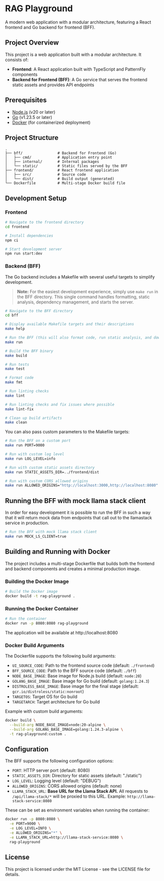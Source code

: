 #  RAG Playground

A modern web application with a modular architecture, featuring a React frontend and Go backend for frontend (BFF).

## Project Overview

This project is a web application built with a modular architecture. It consists of:

- **Frontend**: A React application built with TypeScript and PatternFly components
- **Backend for Frontend (BFF)**: A Go service that serves the frontend static assets and provides API endpoints

## Prerequisites

- [Node.js](https://nodejs.org/) (v20 or later)
- [Go](https://golang.org/) (v1.23.5 or later)
- [Docker](https://www.docker.com/) (for containerized deployment)

## Project Structure

```
.
├── bff/                # Backend for Frontend (Go)
│   ├── cmd/            # Application entry point
│   ├── internal/       # Internal packages
│   └── static/         # Static files served by the BFF
├── frontend/           # React frontend application
│   ├── src/            # Source code
│   └── dist/           # Build output (generated)
└── Dockerfile          # Multi-stage Docker build file
```

## Development Setup

### Frontend

```bash
# Navigate to the frontend directory
cd frontend

# Install dependencies
npm ci

# Start development server
npm run start:dev
```

### Backend (BFF)

The Go backend includes a Makefile with several useful targets to simplify development.

> **Note:** For the easiest development experience, simply use `make run` in the BFF directory. This single command handles formatting, static analysis, dependency management, and starts the server.

```bash
# Navigate to the BFF directory
cd bff

# Display available Makefile targets and their descriptions
make help

# Run the BFF (this will also format code, run static analysis, and download dependencies)
make run

# Build the BFF binary
make build

# Run tests
make test

# Format code
make fmt

# Run linting checks
make lint

# Run linting checks and fix issues where possible
make lint-fix

# Clean up build artifacts
make clean
```

You can also pass custom parameters to the Makefile targets:

```bash
# Run the BFF on a custom port
make run PORT=9000

# Run with custom log level
make run LOG_LEVEL=info

# Run with custom static assets directory
make run STATIC_ASSETS_DIR=../frontend/dist

# Run with custom CORS allowed origins
make run ALLOWED_ORIGINS="http://localhost:3000,http://localhost:8080"
```

## Running the BFF with mock llama stack client

In order for easy development it is possible to run the BFF in such a way that it will return mock data from endpoints that call out to the llamastack service in production.

```bash
# Run the BFF with mock llama stack client
make run MOCK_LS_CLIENT=true
```

## Building and Running with Docker

The project includes a multi-stage Dockerfile that builds both the frontend and backend components and creates a minimal production image.

### Building the Docker Image

```bash
# Build the Docker image
docker build -t rag-playground .
```

### Running the Docker Container

```bash
# Run the container
docker run -p 8080:8080 rag-playground
```

The application will be available at http://localhost:8080

### Docker Build Arguments

The Dockerfile supports the following build arguments:

- `UI_SOURCE_CODE`: Path to the frontend source code (default: `./frontend`)
- `BFF_SOURCE_CODE`: Path to the BFF source code (default: `./bff`)
- `NODE_BASE_IMAGE`: Base image for Node.js build (default: `node:20`)
- `GOLANG_BASE_IMAGE`: Base image for Go build (default: `golang:1.24.3`)
- `DISTROLESS_BASE_IMAGE`: Base image for the final stage (default: `gcr.io/distroless/static:nonroot`)
- `TARGETOS`: Target OS for Go build
- `TARGETARCH`: Target architecture for Go build

Example with custom build arguments:

```bash
docker build \
  --build-arg NODE_BASE_IMAGE=node:20-alpine \
  --build-arg GOLANG_BASE_IMAGE=golang:1.24.3-alpine \
  -t rag-playground:custom .
```

## Configuration

The BFF supports the following configuration options:

- `PORT`: HTTP server port (default: 8080)
- `STATIC_ASSETS_DIR`: Directory for static assets (default: "./static")
- `LOG_LEVEL`: Logging level (default: "DEBUG")
- `ALLOWED_ORIGINS`: CORS allowed origins (default: none)
- `LLAMA_STACK_URL`: **Base URL for the Llama Stack API.** All requests to `/api/llama-stack/*` will be proxied to this URL. Example: `http://llama-stack-service:8080`

These can be set as environment variables when running the container:

```bash
docker run -p 8080:8080 \
  -e PORT=9000 \
  -e LOG_LEVEL=INFO \
  -e ALLOWED_ORIGINS="*" \
  -e LLAMA_STACK_URL=http://llama-stack-service:8080 \
  rag-playground
```

## License

This project is licensed under the MIT License - see the LICENSE file for details.
